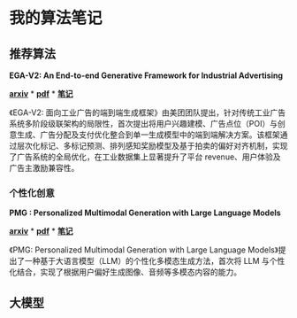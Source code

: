 # 我的算法笔记
## 推荐算法
**EGA-V2: An End-to-end Generative Framework for Industrial Advertising**

**[arxiv](https://arxiv.org/abs/2505.17549)** * **[pdf](./推荐算法/An%20End-to-end%20Generative%20Framework%20for%20Industrial%20Advertising.pdf)** * **[笔记](./推荐算法/An%20End-to-end%20Generative%20Framework%20for%20Industrial%20Advertising.md)**

《EGA-V2: 面向工业广告的端到端生成框架》由美团团队提出，针对传统工业广告系统多阶段级联架构的局限性，首次提出将用户兴趣建模、广告点位（POI）与创意生成、广告分配及支付优化整合到单一生成模型中的端到端解决方案。该框架通过层次化标记、多标记预测、排列感知奖励模型及基于拍卖的偏好对齐机制，实现了广告系统的全局优化，在工业数据集上显著提升了平台 revenue、用户体验及广告主激励兼容性。

### 个性化创意
**PMG : Personalized Multimodal Generation with Large Language Models**

**[arxiv](https://arxiv.org/abs/2404.08677)** * **[pdf](./推荐算法/PMG%20-%20Personalized%20Multimodal%20Generation%20with%20Large%20Language%20Models.pdf)** * **[笔记](./推荐算法/PMG%20-%20Personalized%20Multimodal%20Generation%20with%20Large%20Language%20Models.md)**

《PMG: Personalized Multimodal Generation with Large Language Models》提出了一种基于大语言模型（LLM）的个性化多模态生成方法，首次将 LLM 与个性化结合，实现了根据用户偏好生成图像、音频等多模态内容的能力。

## 大模型
